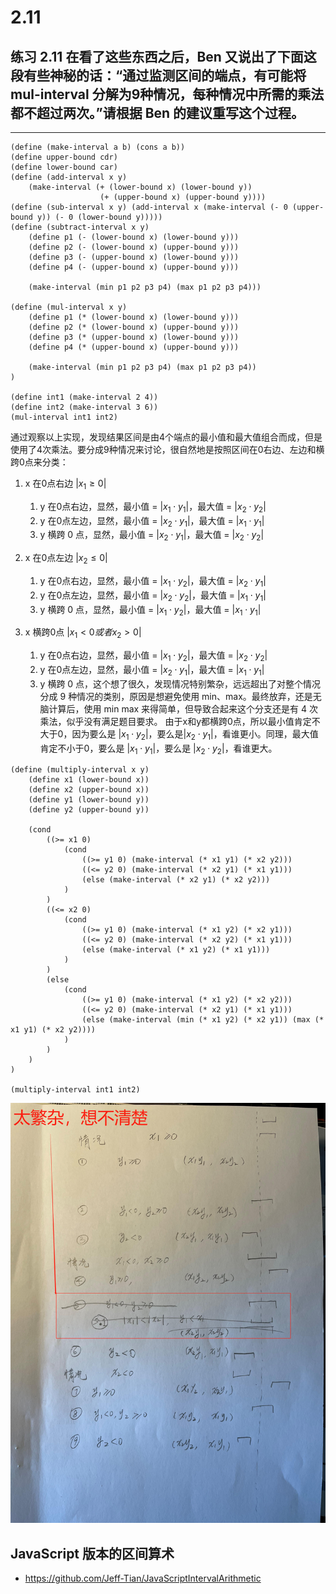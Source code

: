 # 2.11

## 练习 2.11 在看了这些东西之后，Ben 又说出了下面这段有些神秘的话：“通过监测区间的端点，有可能将 mul-interval 分解为9种情况，每种情况中所需的乘法都不超过两次。”请根据 Ben 的建议重写这个过程。

---

```eval-scheme
(define (make-interval a b) (cons a b))
(define upper-bound cdr)
(define lower-bound car)
(define (add-interval x y) 
    (make-interval (+ (lower-bound x) (lower-bound y))
                    (+ (upper-bound x) (upper-bound y))))
(define (sub-interval x y) (add-interval x (make-interval (- 0 (upper-bound y)) (- 0 (lower-bound y)))))
(define (subtract-interval x y)
    (define p1 (- (lower-bound x) (lower-bound y)))
    (define p2 (- (lower-bound x) (upper-bound y)))
    (define p3 (- (upper-bound x) (lower-bound y)))
    (define p4 (- (upper-bound x) (upper-bound y)))
    
    (make-interval (min p1 p2 p3 p4) (max p1 p2 p3 p4)))

(define (mul-interval x y)
    (define p1 (* (lower-bound x) (lower-bound y)))
    (define p2 (* (lower-bound x) (upper-bound y)))
    (define p3 (* (upper-bound x) (lower-bound y)))
    (define p4 (* (upper-bound x) (upper-bound y)))

    (make-interval (min p1 p2 p3 p4) (max p1 p2 p3 p4))
)

(define int1 (make-interval 2 4))
(define int2 (make-interval 3 6))
(mul-interval int1 int2)
```

通过观察以上实现，发现结果区间是由4个端点的最小值和最大值组合而成，但是使用了4次乘法。要分成9种情况来讨论，很自然地是按照区间在0右边、左边和横跨0点来分类：

1. x 在0点右边 $|x_1 \ge 0|$
    1. y 在0点右边，显然，最小值 = $| x_1 \cdot y_1|$，最大值 = $|x_2 \cdot y_2|$
    2. y 在0点左边，显然，最小值 = $| x_2 \cdot y_1|$，最大值 = $|x_1 \cdot y_1|$
    3. y 横跨 0 点，显然，最小值 = $|x_2 \cdot y_1|$，最大值 = $|x_2 \cdot y_2|$

2. x 在0点左边 $|x_2 \le 0|$
    1. y 在0点右边，显然，最小值 = $|x_1 \cdot y_2|$，最大值 = $|x_2 \cdot y_1|$
    2. y 在0点左边，显然，最小值 = $|x_2 \cdot y_2|$，最大值 = $|x_1 \cdot y_1|$
    3. y 横跨 0 点，显然，最小值 = $|x_1 \cdot y_2|$，最大值 = $|x_1 \cdot y_1|$

3. x 横跨0点 $|x_1 < 0 或者 x_2 > 0|$
    1. y 在0点右边，显然，最小值 = $|x_1 \cdot y_2|$，最大值 = $|x_2 \cdot y_2|$
    2. y 在0点左边，显然，最小值 = $|x_2 \cdot y_1|$，最大值 = $|x_1 \cdot y_1|$
    3. y 横跨 0 点，这个想了很久，发现情况特别繁杂，远远超出了对整个情况分成 9 种情况的类别，原因是想避免使用 min、max。最终放弃，还是无脑计算后，使用 min max 来得简单，但导致合起来这个分支还是有 4 次乘法，似乎没有满足题目要求。
    由于x和y都横跨0点，所以最小值肯定不大于0，因为要么是 $|x_1 \cdot y_2|$，要么是$|x_2 \cdot y_1|$，看谁更小。同理，最大值肯定不小于0，要么是 $| x_1 \cdot y_1 |$，要么是 $|x_2 \cdot y_2|$，看谁更大。


```eval-scheme
(define (multiply-interval x y)
    (define x1 (lower-bound x))
    (define x2 (upper-bound x))
    (define y1 (lower-bound y))
    (define y2 (upper-bound y))

    (cond 
        ((>= x1 0)
            (cond
                ((>= y1 0) (make-interval (* x1 y1) (* x2 y2)))
                ((<= y2 0) (make-interval (* x2 y1) (* x1 y1)))
                (else (make-interval (* x2 y1) (* x2 y2)))
            )
        )
        ((<= x2 0)
            (cond
                ((>= y1 0) (make-interval (* x1 y2) (* x2 y1)))
                ((<= y2 0) (make-interval (* x2 y2) (* x1 y1)))
                (else (make-interval (* x1 y2) (* x1 y1)))
            )
        )
        (else
            (cond
                ((>= y1 0) (make-interval (* x1 y2) (* x2 y2)))
                ((<= y2 0) (make-interval (* x2 y1) (* x1 y1)))
                (else (make-interval (min (* x1 y2) (* x2 y1)) (max (* x1 y1) (* x2 y2))))
            )
        )
    )
)

(multiply-interval int1 int2)
```

![](2.11/2.11.jpg)

## JavaScript 版本的区间算术

- https://github.com/Jeff-Tian/JavaScriptIntervalArithmetic